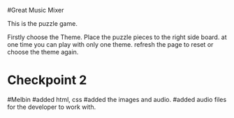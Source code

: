 #Great Music Mixer

This is the puzzle game.

Firstly choose the Theme.
 Place the puzzle pieces to the right side board.
at one time you can play with only one theme.
refresh the page to reset or choose the theme again.



# Checkpoint 2
#Melbin
#added html, css
#added the images and audio.
#added audio files for the developer to work with.
